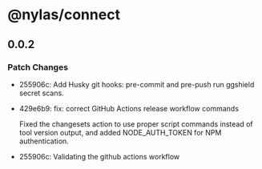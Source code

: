 # @nylas/connect

## 0.0.2

### Patch Changes

- 255906c: Add Husky git hooks: pre-commit and pre-push run ggshield secret scans.
- 429e6b9: fix: correct GitHub Actions release workflow commands

  Fixed the changesets action to use proper script commands instead of tool version output, and added NODE_AUTH_TOKEN for NPM authentication.

- 255906c: Validating the github actions workflow
